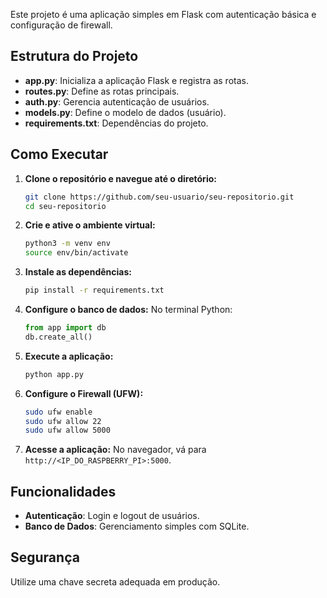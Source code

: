 Este projeto é uma aplicação simples em Flask com autenticação básica e configuração de firewall.

## Estrutura do Projeto
- **app.py**: Inicializa a aplicação Flask e registra as rotas.
- **routes.py**: Define as rotas principais.
- **auth.py**: Gerencia autenticação de usuários.
- **models.py**: Define o modelo de dados (usuário).
- **requirements.txt**: Dependências do projeto.

## Como Executar
1. **Clone o repositório e navegue até o diretório:**
    ```bash
    git clone https://github.com/seu-usuario/seu-repositorio.git
    cd seu-repositorio
    ```
2. **Crie e ative o ambiente virtual:**
    ```bash
    python3 -m venv env
    source env/bin/activate
    ```
3. **Instale as dependências:**
    ```bash
    pip install -r requirements.txt
    ```
4. **Configure o banco de dados:**
    No terminal Python:
    ```python
    from app import db
    db.create_all()
    ```
5. **Execute a aplicação:**
    ```bash
    python app.py
    ```
6. **Configure o Firewall (UFW):**
    ```bash
    sudo ufw enable
    sudo ufw allow 22
    sudo ufw allow 5000
    ```
7. **Acesse a aplicação:**
    No navegador, vá para `http://<IP_DO_RASPBERRY_PI>:5000`.

## Funcionalidades
- **Autenticação**: Login e logout de usuários.
- **Banco de Dados**: Gerenciamento simples com SQLite.

## Segurança
Utilize uma chave secreta adequada em produção.